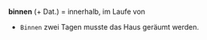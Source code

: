 **binnen** (+ Dat.) = innerhalb, im Laufe von  

- `Binnen` zwei Tagen musste das Haus geräumt werden.
